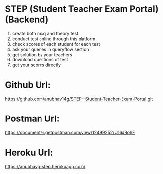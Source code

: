 # STEP (Student Teacher Exam Portal) (Backend)
1. create both mcq and theory test
2. conduct test online through this platform
3. check scores of each student for each test
4. ask your queries in queryflow section
5. get solution by your teachers
6. download questions of test
7. get your scores directly

# Github Url: 
https://github.com/anubhav14g/STEP--Student-Teacher-Exam-Portal.git

# Postman Url: 
https://documenter.getpostman.com/view/12499252/U16dRohF

# Heroku Url: 
https://anubhavg-step.herokuapp.com/